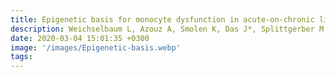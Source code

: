 ```yaml
---
title: Epigenetic basis for monocyte dysfunction in acute-on-chronic liver failure and alcoholic hepatitis
description: Weichselbaum L, Azouz A, Smolen K, Das J*, Splittgerber M, Lepida A, Moreno C, Schreiber J, Serste T, Trepo E, Libert F, Gustot T, Goriely S
date: 2020-03-04 15:01:35 +0300
image: '/images/Epigenetic-basis.webp'
tags: 
---
```


